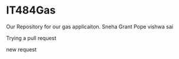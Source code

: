 # IT484Gas
Our Repository for our gas applicaiton.
Sneha
Grant Pope
vishwa
sai

Trying a pull request

new request
